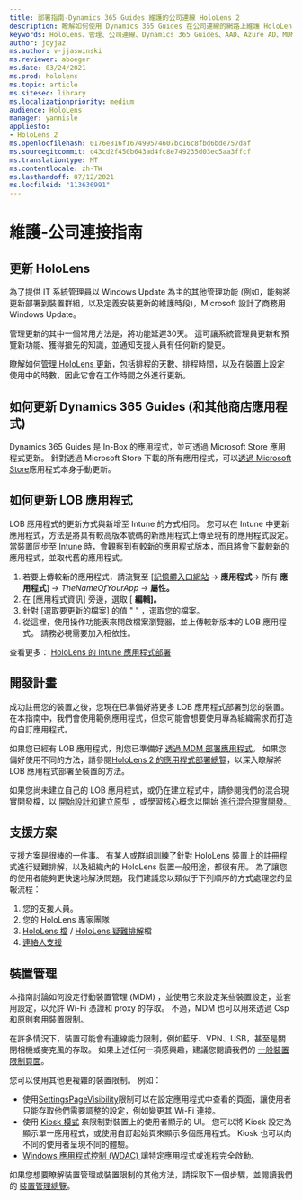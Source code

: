 ```yaml
---
title: 部署指南-Dynamics 365 Guides 維護的公司連線 HoloLens 2
description: 瞭解如何使用 Dynamics 365 Guides 在公司連線的網路上維護 HoloLens 2 的裝置。
keywords: HoloLens、管理、公司連線、Dynamics 365 Guides、AAD、Azure AD、MDM、行動裝置管理
author: joyjaz
ms.author: v-jjaswinski
ms.reviewer: aboeger
ms.date: 03/24/2021
ms.prod: hololens
ms.topic: article
ms.sitesec: library
ms.localizationpriority: medium
audience: HoloLens
manager: yannisle
appliesto:
- HoloLens 2
ms.openlocfilehash: 0176e816f167499574607bc16c8fbd6bde757daf
ms.sourcegitcommit: c43cd2f450b643ad4fc8e749235d03ec5aa3ffcf
ms.translationtype: MT
ms.contentlocale: zh-TW
ms.lasthandoff: 07/12/2021
ms.locfileid: "113636991"
---
```

# <a name="maintain---corporate-connected-guide"></a>維護-公司連接指南

## <a name="update-hololens"></a>更新 HoloLens

為了提供 IT 系統管理員以 Windows Update 為主的其他管理功能 (例如，能夠將更新部署到裝置群組，以及定義安裝更新的維護時段)，Microsoft 設計了商務用 Windows Update。

管理更新的其中一個常用方法是，將功能延遲30天。 這可讓系統管理員更新和預覽新功能、獲得搶先的知識，並通知支援人員有任何新的變更。

瞭解如何[管理 HoloLens 更新](/hololens/hololens-updates)，包括排程的天數、排程時間，以及在裝置上設定使用中的時數，因此它會在工作時間之外進行更新。

## <a name="how-to-update-dynamics-365-guides-and-other-store-apps"></a>如何更新 Dynamics 365 Guides (和其他商店應用程式) 

Dynamics 365 Guides 是 In-Box 的應用程式，並可透過 Microsoft Store 應用程式更新。 針對透過 Microsoft Store 下載的所有應用程式，可以[透過 Microsoft Store](/hololens/holographic-store-apps#update-apps)應用程式本身手動更新。

## <a name="how-to-update-lob-apps"></a>如何更新 LOB 應用程式

LOB 應用程式的更新方式與新增至 Intune 的方式相同。 您可以在 Intune 中更新應用程式，方法是將具有較高版本號碼的新應用程式上傳至現有的應用程式設定。 當裝置同步至 Intune 時，會觀察到有較新的應用程式版本，而且將會下載較新的應用程式，並取代舊的應用程式。

1. 若要上傳較新的應用程式，請流覽至 [[記憶體入口網站](https://endpoint.microsoft.com/#home)  ->  **應用程式**-> 所有 **應用程式**]  ->  *TheNameOfYourApp*  ->  **屬性。**
2. 在 [應用程式資訊] 旁邊，選取 [ **編輯]。**
3. 針對 [選取要更新的檔案] 的值 &quot; &quot; ，選取您的檔案。
4. 從這裡，使用操作功能表來開啟檔案瀏覽器，並上傳較新版本的 LOB 應用程式。 請務必視需要加入相依性。

查看更多： [HoloLens 的 Intune 應用程式部署](/hololens/app-deploy-intune)

## <a name="development-plan"></a>開發計畫

成功註冊您的裝置之後，您現在已準備好將更多 LOB 應用程式部署到您的裝置。 在本指南中，我們會使用範例應用程式，但您可能會想要使用專為組織需求而打造的自訂應用程式。

如果您已經有 LOB 應用程式，則您已準備好 [透過 MDM 部署應用程式](/hololens/app-deploy-intune)。 如果您偏好使用不同的方法，請參閱[HoloLens 2 的應用程式部署總覽](/hololens/app-deploy-overview)，以深入瞭解將 LOB 應用程式部署至裝置的方法。

如果您尚未建立自己的 LOB 應用程式，或仍在建立程式中，請參閱我們的混合現實開發檔，以 [開始設計和建立原型](/windows/mixed-reality/design/design) ，或學習核心概念以開始 [進行混合現實開發。](/windows/mixed-reality/discover/get-started-with-mr)

## <a name="support-plan"></a>支援方案

支援方案是很棒的一件事。 有某人或群組訓練了針對 HoloLens 裝置上的註冊程式進行疑難排解，以及組織內的 HoloLens 裝置一般用途，都很有用。 為了讓您的使用者能夠更快速地解決問題，我們建議您以類似于下列順序的方式處理您的呈報流程：

1. 您的支援人員。
2. 您的 HoloLens 專家團隊
3. [HoloLens 檔](/hololens/)  / [HoloLens 疑難排解](/hololens/hololens-troubleshooting)檔
4. [連絡人支援](https://support.serviceshub.microsoft.com/supportforbusiness/create?sapId=e9391227-fa6d-927b-0fff-f96288631b8f)

## <a name="device-management"></a>裝置管理

本指南討論如何設定行動裝置管理 (MDM) ，並使用它來設定某些裝置設定，並套用設定，以允許 Wi-Fi 憑證和 proxy 的存取。 不過，MDM 也可以用來透過 Csp 和原則套用裝置限制。

在許多情況下，裝置可能會有連線能力限制，例如藍牙、VPN、USB，甚至是關閉相機或麥克風的存取。 如果上述任何一項感興趣，建議您閱讀我們的 [一般裝置限制頁面](/hololens/hololens-common-device-restrictions)。

您可以使用其他更複雜的裝置限制。 例如：

- 使用[SettingsPageVisibility](/hololens/settings-uri-list)限制可以在設定應用程式中查看的頁面，讓使用者只能存取他們需要調整的設定，例如變更其 Wi-Fi 連接。
- 使用 [Kiosk 模式](/hololens/hololens-kiosk) 來限制對裝置上的使用者顯示的 UI。 您可以將 Kiosk 設定為顯示單一應用程式，或使用自訂起始頁來顯示多個應用程式。 Kiosk 也可以向不同的使用者呈現不同的體驗。
- [Windows 應用程式控制 (WDAC) ](/hololens/windows-defender-application-control-wdac)讓特定應用程式或進程完全啟動。

如果您想要瞭解裝置管理或裝置限制的其他方法，請採取下一個步驟，並閱讀我們的 [裝置管理總覽](/hololens/hololens-csp-policy-overview)。





